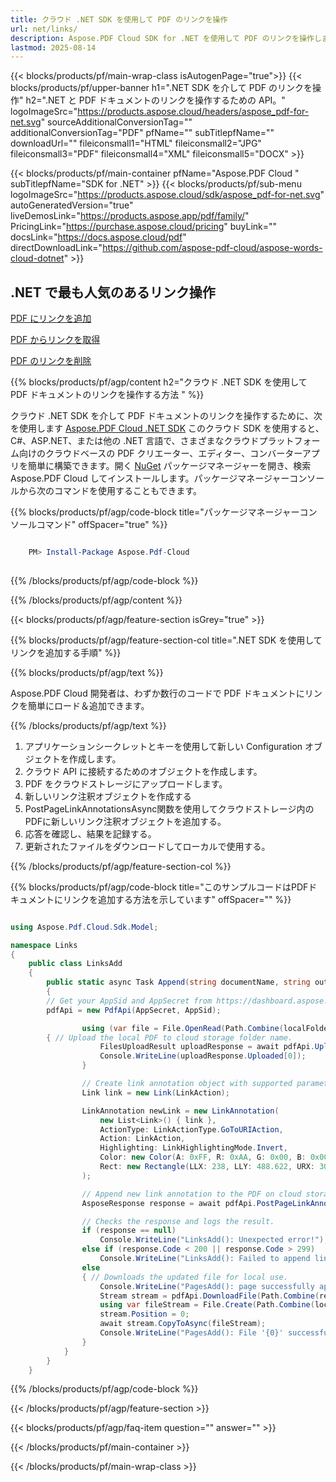 ```yaml
---
title: クラウド .NET SDK を使用して PDF のリンクを操作
url: net/links/
description: Aspose.PDF Cloud SDK for .NET を使用して PDF のリンクを操作します。
lastmod: 2025-08-14
---
```


{{< blocks/products/pf/main-wrap-class isAutogenPage="true">}}
{{< blocks/products/pf/upper-banner h1=".NET SDK を介して PDF のリンクを操作" h2=".NET と PDF ドキュメントのリンクを操作するための API。" logoImageSrc="https://products.aspose.cloud/headers/aspose_pdf-for-net.svg" sourceAdditionalConversionTag="" additionalConversionTag="PDF" pfName="" subTitlepfName="" downloadUrl="" fileiconsmall1="HTML" fileiconsmall2="JPG" fileiconsmall3="PDF" fileiconsmall4="XML" fileiconsmall5="DOCX" >}}

{{< blocks/products/pf/main-container pfName="Aspose.PDF Cloud " subTitlepfName="SDK for .NET" >}}
{{< blocks/products/pf/sub-menu logoImageSrc="https://products.aspose.cloud/sdk/aspose_pdf-for-net.svg"
autoGeneratedVersion="true"
liveDemosLink="https://products.aspose.app/pdf/family/" PricingLink="https://purchase.aspose.cloud/pricing" buyLink="" docsLink="https://docs.aspose.cloud/pdf"  directDownloadLink="https://github.com/aspose-pdf-cloud/aspose-words-cloud-dotnet" >}}

<div class="container-fluid features-section bg-gray singleproduct">
<a class="anchor" id="features" name="features">
</a>
<div class="row">
<div class="container">
<h2 class="pr-ft">.NET で最も人気のあるリンク操作</h2>
<div class="col-lg-4">
<em class="fa fa-picture-o ico-blue fa-2x col-lg-2"></em>
<p class="col-lg-10"><a href="https://products.aspose.cloud/pdf/net/links/add/">PDF にリンクを追加</a></p>
</div>
<div class="col-lg-4">
<em class="fa fa-file-text ico-blue fa-2x col-lg-2"></em>
<p class="col-lg-10"><a href="https://products.aspose.cloud/pdf/net/links/get/">PDF からリンクを取得</a></p>
</div>
<div class="col-lg-4">
<em class="fa fa-file-text ico-blue fa-2x col-lg-2"></em>
<p class="col-lg-10"><a href="https://products.aspose.cloud/pdf/net/links/delete/">PDF のリンクを削除</a></p>
</div>
</div>
</div>
</div>

{{% blocks/products/pf/agp/content h2="クラウド .NET SDK を使用して PDF ドキュメントのリンクを操作する方法 " %}}

クラウド .NET SDK を介して PDF ドキュメントのリンクを操作するために、次を使用します
[Aspose.PDF Cloud .NET SDK](https://products.aspose.cloud/pdf/net/)
このクラウド SDK を使用すると、C#、ASP.NET、または他の .NET 言語で、さまざまなクラウドプラットフォーム向けのクラウドベースの PDF クリエーター、エディター、コンバーターアプリを簡単に構築できます。開く
[NuGet](https://www.nuget.org/packages/Aspose.Pdf-Cloud)
パッケージマネージャーを開き、検索
Aspose.PDF Cloud
してインストールします。パッケージマネージャーコンソールから次のコマンドを使用することもできます。

{{% blocks/products/pf/agp/code-block title="パッケージマネージャーコンソールコマンド" offSpacer="true" %}}

```powershell

    PM> Install-Package Aspose.Pdf-Cloud
     
```

{{% /blocks/products/pf/agp/code-block %}}

{{% /blocks/products/pf/agp/content %}}

{{< blocks/products/pf/agp/feature-section isGrey="true" >}}

{{% blocks/products/pf/agp/feature-section-col title=".NET SDK を使用してリンクを追加する手順" %}}

{{% blocks/products/pf/agp/text %}}

Aspose.PDF Cloud 開発者は、わずか数行のコードで PDF ドキュメントにリンクを簡単にロード＆追加できます。

{{% /blocks/products/pf/agp/text %}}

1. アプリケーションシークレットとキーを使用して新しい Configuration オブジェクトを作成します。
1. クラウド API に接続するためのオブジェクトを作成します。
1. PDF をクラウドストレージにアップロードします。
1. 新しいリンク注釈オブジェクトを作成する
1. PostPageLinkAnnotationsAsync関数を使用してクラウドストレージ内のPDFに新しいリンク注釈オブジェクトを追加する。
1. 応答を確認し、結果を記録する。
1. 更新されたファイルをダウンロードしてローカルで使用する。

{{% /blocks/products/pf/agp/feature-section-col %}}

{{% blocks/products/pf/agp/code-block title="このサンプルコードはPDFドキュメントにリンクを追加する方法を示しています" offSpacer="" %}}

```cs

using Aspose.Pdf.Cloud.Sdk.Model;

namespace Links
{
    public class LinksAdd
    {
        public static async Task Append(string documentName, string outputName, int pageNumber, string LinkAction, string remoteFolder)
        {
		// Get your AppSid and AppSecret from https://dashboard.aspose.cloud (free registration required). 
		pdfApi = new PdfApi(AppSecret, AppSid);

                using (var file = File.OpenRead(Path.Combine(localFolder, documentName)))
		{ // Upload the local PDF to cloud storage folder name.
                    FilesUploadResult uploadResponse = await pdfApi.UploadFileAsync(Path.Combine(remoteFolder, documentName), documentName);
                    Console.WriteLine(uploadResponse.Uploaded[0]);
                }

                // Create link annotation object with supported parameters
                Link link = new Link(LinkAction);

                LinkAnnotation newLink = new LinkAnnotation(
                    new List<Link>() { link },
                    ActionType: LinkActionType.GoToURIAction,
                    Action: LinkAction,
                    Highlighting: LinkHighlightingMode.Invert,
                    Color: new Color(A: 0xFF, R: 0xAA, G: 0x00, B: 0x00),
                    Rect: new Rectangle(LLX: 238, LLY: 488.622, URX: 305, URY: 498.588)
                );

                // Append new link annotation to the PDF on cloud storage.
                AsposeResponse response = await pdfApi.PostPageLinkAnnotationsAsync(documentName, pageNumber, new List<LinkAnnotation>() { newLink }, folder: remoteFolder);

                // Checks the response and logs the result.
                if (response == null)
                    Console.WriteLine("LinksAdd(): Unexpected error!");
                else if (response.Code < 200 || response.Code > 299)
                    Console.WriteLine("LinksAdd(): Failed to append link to the document.");
                else
                { // Downloads the updated file for local use.
                    Console.WriteLine("PagesAdd(): page successfully appended to the document '{0}.", documentName);
                    Stream stream = pdfApi.DownloadFile(Path.Combine(remoteFolder, documentName));
                    using var fileStream = File.Create(Path.Combine(localFolder, "append_links_" + outputName));
                    stream.Position = 0;
                    await stream.CopyToAsync(fileStream);
                    Console.WriteLine("PagesAdd(): File '{0}' successfully downloaded.", "append_links_" + outputName);
                }
            }
        }
    }
```

{{% /blocks/products/pf/agp/code-block %}}

{{< /blocks/products/pf/agp/feature-section >}}

{{< blocks/products/pf/agp/faq-item question="" answer="" >}}

{{< /blocks/products/pf/main-container >}}

{{< /blocks/products/pf/main-wrap-class >}}

